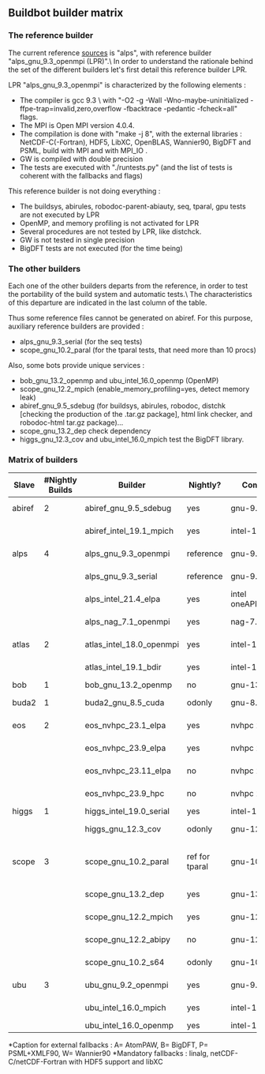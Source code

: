 ## Buildbot builder matrix 

### The reference builder 

The current reference [sources](https://gitlab.abinit.org/buildbot/abinit-fallbacks) is "alps", with reference builder "alps_gnu_9.3_openmpi (LPR)".\\  In order to understand the rationale behind the set of the different builders let's first detail this reference builder LPR.

LPR "alps_gnu_9.3_openmpi" is characterized by the following elements :
  *  The compiler is gcc 9.3 \\ with "-O2 -g -Wall -Wno-maybe-uninitialized -ffpe-trap=invalid,zero,overflow -fbacktrace -pedantic -fcheck=all" flags.
  *  The MPI is Open MPI version 4.0.4.
  *  The compilation is done with "make -j 8", with the external libraries : NetCDF-C(-Fortran), HDF5, LibXC, OpenBLAS, Wannier90, BigDFT and PSML, build with MPI and with MPI_IO .
  * GW is compiled with double precision
  * The tests are executed with "./runtests.py" (and the list of tests is coherent with the fallbacks and flags)



This reference builder is not doing everything :
  * The buildsys, abirules, robodoc-parent-abiauty, seq, tparal, gpu tests are not executed by LPR
  * OpenMP, and memory profiling is not activated for LPR
  * Several procedures are not tested by LPR, like distchck.
  * GW is not tested in single precision
  * BigDFT tests are not executed (for the time being)

### The other builders 

Each one of the other builders departs from the reference, in order to test the portability of the build system and automatic tests.\\
The characteristics of this departure are indicated in the last column of the table.

Thus some reference files cannot be generated on abiref. For this purpose, auxiliary reference builders are provided :
  * alps_gnu_9.3_serial (for the seq tests)
  * scope_gnu_10.2_paral (for the tparal tests, that need more than 10 procs)

Also, some bots provide unique services :
  * bob_gnu_13.2_openmp and ubu_intel_16.0_openmp (OpenMP)
  * scope_gnu_12.2_mpich (enable_memory_profiling=yes, detect memory leak)
  * abiref_gnu_9.5_sdebug (for buildsys, abirules, robodoc, distchk [checking the production of the .tar.gz package], html link checker, and robodoc-html tar.gz package)...
  * scope_gnu_13.2_dep check dependency
  * higgs_gnu_12.3_cov and ubu_intel_16.0_mpich test the BigDFT library.

### Matrix of builders 

| Slave  | #Nightly Builds | Builder                     | Nightly? | Compiler     | MPI           | Linear Algebra     | Libs Tested     | Departure from Ref                           |
|--------|----------------|------------------------------|----------|--------------|---------------|--------------------|----------------|---------------------------------------------|
| abiref | 2              | abiref_gnu_9.5_sdebug        | yes      | gnu-9.5      | mpich-4.0.2   | OpenBLAS_0.3.9     |                | many services<br>scalapack                  |
|        |                | abiref_intel_19.1_mpich      | yes      | intel-19.1.3 | mpich-3.3.2   | mkl 2020           | APW            | scalapack enabled                           |
| alps   | 4              | alps_gnu_9.3_openmpi         | reference| gnu-9.3      | openmpi-4.0.4 | OpenBLAS_0.3.10<br>fftw3 | ABPW | -fno-frontend-optimize<br>-ffpe-trap=i,z,o |
|        |                | alps_gnu_9.3_serial          | reference| gnu-9.3      |               | OpenBLAS_0.3.10<br>fftw3 | APW | fcheck=all<br>-ffpe-trap=i,z,o             |
|        |                | alps_intel_21.4_elpa         | yes      | intel<br>oneAPI_2021.4 | intel mpi  | mkl 2021.4 | APW | scalapack<br>elpa 2020.11 |
|        |                | alps_nag_7.1_openmpi         | yes      | nag-7.1      | openmpi-4.1.2 | netlib_3.10.0      | A              | enable-netcdf-default                       |
| atlas  | 2              | atlas_intel_18.0_openmpi     | yes      | intel-18.0   | openmpi-3.0   | mkl 2018           | APW            | enable-netcdf-default                       |
|        |                | atlas_intel_19.1_bdir        | yes      | intel-19.1   | mpich-3.3.2   | mkl 2020           | APW            | build/ dir<br>enable-netcdf-default        |
| bob    | 1              | bob_gnu_13.2_openmp          | no       | gnu-13.2     |               | atlas-3.10         | P              | Fedora39 packages                           |
| buda2  | 1              | buda2_gnu_8.5_cuda           | odonly   | gnu-8.5      | openmpi-4.1.3 | mkl 2019.0.1<br>cuda 11.2 | | enable_gpu |
| eos    | 2              | eos_nvhpc_23.1_elpa          | yes      | nvhpc 23.1   | openmpi-3.0.5 |                    |                | cuda 12.2                                  |
|        |                | eos_nvhpc_23.9_elpa          | yes      | nvhpc 23.9   | openmpi-4.1.6 |                    |                | cuda 12                                    |
|        |                | eos_nvhpc_23.11_elpa         | no       | nvhpc 23.11  | openmpi-4.1.6 | netlib             | elpa 2022      |                                             |
|        |                | eos_nvhpc_23.9_hpc           | no       | nvhpc 23.9   | openmpi-4.1.6 | netlib_3.10.0      |                |                                             |
| higgs  | 1              | higgs_intel_19.0_serial      | yes      | intel-19.0   |               | mkl 2019           | APW            |                                             |
|        |                | higgs_gnu_12.3_cov           | odonly   | gnu-12.3     | mpich-4.1.2   | mkl 2019           | ABPW           | coverage analysis<br>enable-netcdf-default |
| scope  | 3              | scope_gnu_10.2_paral         | ref for tparal | gnu-10.2 | mpich-3.2 | OpenBLAS | BPW | mpirun -np 2 if max_nprocs allows it<br>enable-netcdf-default GW_SP |
|        |                | scope_gnu_13.2_dep           | yes      | gnu-13.2     | mpich-4.1.2   | OpenBLAS           | PW             | check dependency<br>enable-netcdf-default |
|        |                | scope_gnu_12.2_mpich         | yes      | gnu-12.2     | mpich-4.0.3   | OpenBLAS           | PW             | enable_memory_profiling                    |
|        |                | scope_gnu_12.2_abipy         | no       | gnu-12.2     | mpich-4.0.3   | OpenBLAS           | PW             | check abipy                                |
|        |                | scope_gnu_10.2_s64           | odonly   | gnu-10.2     | mpich-3.2     | OpenBLAS           | PW             | tutoparal with np=64                       |
| ubu    | 3              | ubu_gnu_9.2_openmpi          | yes      | gnu-9.2.0    | openmpi-4.0.2 | mkl 11.2           | APW            | check=all<br>-fno-frontend-optimize        |
|        |                | ubu_intel_16.0_mpich         | yes      | intel-16.0   | mpich-3.2     | mkl 11.3           | ABPW           |                                             |
|        |                | ubu_intel_16.0_openmp        | yes      | intel-16.0   |               | mkl 11.3           | A              | OpenMP / dfti                              |

*Caption for external fallbacks : A= AtomPAW, B= BigDFT, P= PSML+XMLF90, W= Wannier90
*Mandatory fallbacks : linalg, netCDF-C/netCDF-Fortran with HDF5 support and 
libXC 